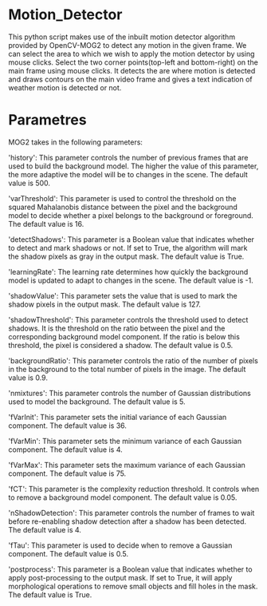 # Motion_Detector

This python script makes use of the inbuilt motion detector algorithm provided by OpenCV-MOG2 to detect any motion in the given frame. We can select the area to which we wish to apply the motion detector by using mouse clicks. Select the two corner points(top-left and bottom-right) on the main frame using mouse clicks. It detects the are where motion is detected and draws contours on the main video frame and gives a text indication of weather motion is detected or not.
# Parametres

MOG2 takes in the following parameters:

'history': This parameter controls the number of previous frames that are used to build the background model. The higher the value of this parameter, the more adaptive the model will be to changes in the scene. The default value is 500.

'varThreshold': This parameter is used to control the threshold on the squared Mahalanobis distance between the pixel and the background model to decide whether a pixel belongs to the background or foreground. The default value is 16. 

'detectShadows': This parameter is a Boolean value that indicates whether to detect and mark shadows or not. If set to True, the algorithm will mark the shadow pixels as gray in the output mask. The default value is True.

'learningRate': The learning rate determines how quickly the background model is updated to adapt to changes in the scene. The default value is -1.

'shadowValue': This parameter sets the value that is used to mark the shadow pixels in the output mask. The default value is 127. 

'shadowThreshold':  This parameter controls the threshold used to detect shadows. It is the threshold on the ratio between the pixel and the corresponding background model component. If the ratio is below this threshold, the pixel is considered a shadow. The default value is 0.5.

'backgroundRatio': This parameter controls the ratio of the number of pixels in the background to the total number of pixels in the image. The default value is 0.9. 

'nmixtures':  This parameter controls the number of Gaussian distributions used to model the background. The default value is 5.
 
'fVarInit': This parameter sets the initial variance of each Gaussian component. The default value is 36. 

'fVarMin': This parameter sets the minimum variance of each Gaussian component. The default value is 4. 

'fVarMax':  This parameter sets the maximum variance of each Gaussian component. The default value is 75. 

'fCT': This parameter is the complexity reduction threshold. It controls when to remove a background model component. The default value is 0.05. 

'nShadowDetection': This parameter controls the number of frames to wait before re-enabling shadow detection after a shadow has been detected. The default value is 4. 

'fTau': This parameter is used to decide when to remove a Gaussian component. The default value is 0.5. 

'postprocess': This parameter is a Boolean value that indicates whether to apply post-processing to the output mask. If set to True, it will apply morphological operations to remove small objects and fill holes in the mask. The default value is True.

